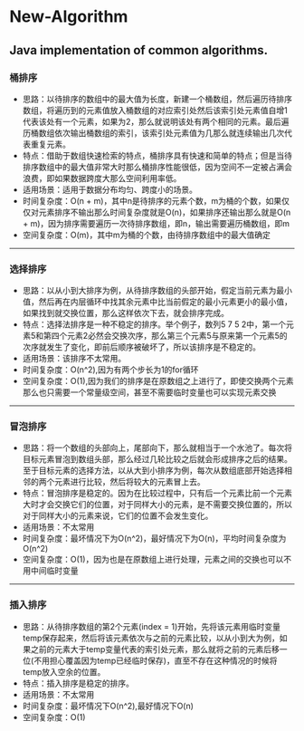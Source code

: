 # New-Algorithm
Java implementation of common algorithms.
---
### 桶排序
+ 思路：以待排序的数组中的最大值为长度，新建一个桶数组，然后遍历待排序数组，将遍历到的元素值放入桶数组的对应索引处然后该索引处元素值自增1代表该处有一个元素，如果为2，那么就说明该处有两个相同的元素。最后遍历桶数组依次输出桶数组的索引，该索引处元素值为几那么就连续输出几次代表重复元素。
+ 特点：借助于数组快速检索的特点，桶排序具有快速和简单的特点；但是当待排序数组中的最大值非常大时那么桶排序性能很低，因为空间不一定被占满会浪费，即如果数据跨度大那么空间利用率低。
+ 适用场景：适用于数据分布均匀、跨度小的场景。
+ 时间复杂度：O(n + m)，其中n是待排序的元素个数，m为桶的个数，如果仅仅对元素排序不输出那么时间复杂度就是O(n)，如果排序还输出那么就是O(n + m)，因为排序需要遍历一次待排序数组，即n，输出需要遍历桶数组，即m
+ 空间复杂度：O(m)，其中m为桶的个数，由待排序数组中的最大值确定
---
### 选择排序
+ 思路：以从小到大排序为例，从待排序数组的头部开始，假定当前元素为最小值，然后再在内层循环中找其余元素中比当前假定的最小元素更小的最小值，如果找到就交换位置，那么这样依次下去，就会排序完成。
+ 特点：选择法排序是一种不稳定的排序。举个例子，数列5 7 5 2中，第一个元素5和第四个元素2必然会交换次序，那么第三个元素5与原来第一个元素5的次序就发生了变化，即前后顺序被破坏了，所以该排序是不稳定的。
+ 适用场景：该排序不太常用。
+ 时间复杂度：O(n^2),因为有两个步长为1的for循环
+ 空间复杂度：O(1),因为我们的排序是在原数组之上进行了，即使交换两个元素那么也只需要一个常量级空间，甚至不需要临时变量也可以实现元素交换
---
### 冒泡排序
+ 思路：将一个数组的头部向上，尾部向下，那么就相当于一个水池了。每次将目标元素冒泡到数组头部，那么经过几轮比较之后就会形成排序之后的结果。至于目标元素的选择方法，以从大到小排序为例，每次从数组底部开始选择相邻的两个元素进行比较，然后将较大的元素冒上去。
+ 特点：冒泡排序是稳定的。因为在比较过程中，只有后一个元素比前一个元素大时才会交换它们的位置，对于同样大小的元素，是不需要交换位置的，所以对于同样大小的元素来说，它们的位置不会发生变化。
+ 适用场景：不太常用
+ 时间复杂度：最坏情况下为O(n^2)，最好情况下为O(n)，平均时间复杂度为O(n^2)
+ 空间复杂度：O(1)，因为也是在原数组上进行处理，元素之间的交换也可以不用中间临时变量
---
### 插入排序
+ 思路：从待排序数组的第2个元素(index = 1)开始，先将该元素用临时变量temp保存起来，然后将该元素依次与之前的元素比较，以从小到大为例，如果之前的元素大于temp变量代表的索引处元素，那么就将之前的元素后移一位(不用担心覆盖因为temp已经临时保存)，直至不存在这种情况的时候将temp放入空余的位置。
+ 特点：插入排序是稳定的排序。
+ 适用场景：不太常用
+ 时间复杂度：最坏情况下O(n^2),最好情况下O(n)
+ 空间复杂度：O(1)
